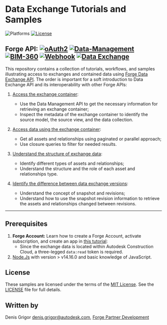 # Data Exchange Tutorials and Samples

![Platforms](https://img.shields.io/badge/platform-windows%20%7C%20osx%20%7C%20linux-lightgray.svg)
[![License](http://img.shields.io/:license-mit-blue.svg)](http://opensource.org/licenses/MIT)


**Forge API:** [![oAuth2](https://img.shields.io/badge/oAuth2-v2-green.svg)](http://developer-autodesk.github.io/) [![Data-Management](https://img.shields.io/badge/Data%20Management-v1-green.svg)](http://developer.autodesk.com/) [![BIM-360](https://img.shields.io/badge/BIM%20360-v1-green.svg)](http://developer.autodesk.com/) [![Webhook](https://img.shields.io/badge/Webhook-v1-green.svg)](http://developer.autodesk.com/) [![Data Exchange](https://img.shields.io/badge/Data%20Exchange-Beta-orange)](http://developer.autodesk.com/)
---

This repository contains a collection of tutorials, workflows, and samples illustrating access to exchanges and contained data using [Forge Data Exchange API](https://stg.forge.autodesk.com/en/docs/fdxs/v1/developers_guide/fd_overview/?sha=forge_fdxs_master_preview). 
The order is important for a soft introduction to Data Exchange API and its interoperability with other Forge APIs:

1. [Access the exchange container](./1.Access_Exchange_Container): 
    - Use the Data Management API to get the necessary information for retrieving an exchange container;
    - Inspect the metadata of the exchange container to identify the source model, the source view, and the data collection.
2. [Access data using the exchange container](./2.Access_Data):
    - Get all assets and relationships using paginated or parallel approach; 
    - Use closure queries to filter for needed results.
3. [Understand the structure of exchange data](./3.ExploreDataAndRelationships):	
    - Identify different types of assets and relationships;
    - Understand the structure and the role of each asset and relationships type.

4. [Identify the difference between data exchange versions](./4.IdentifyVersionDifference):   
    - Understand the concept of snapshot and revisions;
    - Understand how to use the snapshot revision information to retrieve the assets and relationships changed between revisions.

---

## Prerequisites

1. **Forge Account:** Learn how to create a Forge Account, activate subscription, and create an app in [this tutorial](http://learnforge.autodesk.io/#/account/):
    - Since the exchange data is located within Autodesk Construction Cloud, a three-legged `data:read` token is required.
2. [Node.Js](https://nodejs.org) with version > v14.16.0 and basic knowledge of JavaScript.


## License

These samples are licensed under the terms of the [MIT License](http://opensource.org/licenses/MIT). See the [LICENSE](LICENSE) file for full details.

## Written by

Denis Grigor [denis.grigor@autodesk.com](denis.grigor@autodesk.com), [Forge Partner Development](http://forge.autodesk.com)
